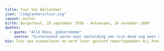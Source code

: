 ```yaml
---
title: Tuur Van Wallendael
icon: "/img/ankers/tuur.svg"
layout: anchor
birth: Borgerhout, 29 september 1938 - Antwerpen, 18 november 2009
quotes:
  - quote: "Allé Bavo, godverdomme"
    source: "Gisteravond waren naar aanleiding van zijn dood nog eens de klassieke beelden te zien van Van Wallendael op het strand van Zeebrugge, scheldend op collega Bavo Claes."
bio: Tuur was nieuwslezer en werd later gevierd reportagemaker bij Panorama. Na een carrière bij de BRT werd hij ombudsman van de stad Antwerpen en Vlaams volksvertegenwoordiger en schepen voor de sp.a.
---
```


